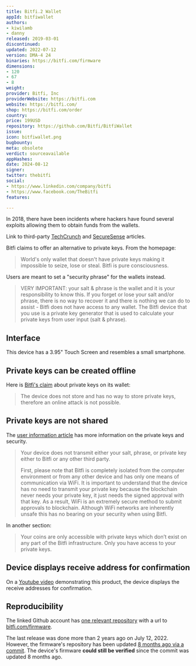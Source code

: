 ```yaml
---
title: Bitfi.2 Wallet
appId: bitfiwallet
authors:
- kiwilamb
- danny
released: 2019-03-01
discontinued: 
updated: 2022-07-12
version: DMA-4 24
binaries: https://bitfi.com/firmware
dimensions:
- 120
- 67
- 8
weight: 
provider: Bitfi, Inc
providerWebsite: https://bitfi.com
website: https://bitfi.com/
shop: https://bitfi.com/order
country: 
price: 199USD
repository: https://github.com/Bitfi/BitfiWallet
issue: 
icon: bitfiwallet.png
bugbounty: 
meta: obsolete
verdict: sourceavailable
appHashes: 
date: 2024-08-12
signer: 
twitter: thebitfi
social:
- https://www.linkedin.com/company/bitfi
- https://www.facebook.com/TheBitfi
features: 

---
```


<div class="alertBox"><div>
In 2018, there have been incidents where hackers have found several exploits allowing them to obtain funds from the wallets.

Link to third-party <a href="https://techcrunch.com/2018/08/14/unhackable-bitfi-crypto-wallet-has-been-hacked/">TechCrunch</a> and <a href="https://securesense.ca/unhackable-wallet-hacked/">SecureSense</a> articles.
</div> </div>

Bitfi claims to offer an alternative to private keys. From the homepage:

> World's only wallet that doesn't have private keys making it impossible to seize, lose or steal. Bitfi is pure consciousness.

Users are meant to set a "security phrase" for the wallets instead.

> VERY IMPORTANT: your salt & phrase is the wallet and it is your responsibility to know this. If you forget or lose your salt and/or phrase, there is no way to recover it and there is nothing we can do to assist - Bitfi does not have access to any wallet. The Bitfi device that you use is a private key generator that is used to calculate your private keys from user input (salt & phrase).

## Interface

This device has a 3.95" Touch Screen and resembles a small smartphone.

## Private keys can be created offline

Here is [Bitfi's claim](https://bitfi.com/bitfi-wallet#:~:text=Bitfi%20Wallet&text=The%20device%20does%20not%20store,the%20machine%20can%20be%20hacked.) about private keys on its wallet:

> The device does not store and has no way to store private keys, therefore an online attack is not possible.

## Private keys are not shared 

The [user information article](https://www.bitfi.com/profile/usernote) has more information on the private keys and security.

> Your device does not transmit either your salt, phrase, or private key either to Bitfi or any other third party.
>
> First, please note that Bitfi is completely isolated from the computer environment or from any other device and has only one means of communication via WiFi. It is important to understand that the device has no need to transmit your private key because the blockchain never needs your private key, it just needs the signed approval with that key. As a result, WiFi is an extremely secure method to submit approvals to blockchain. Although WiFi networks are inherently unsafe this has no bearing on your security when using Bitfi.

In another section:

> Your coins are only accessible with private keys which don’t exist on any part of the Bitfi infrastructure. Only you have access to your private keys.


## Device displays receive address for confirmation

On a [Youtube video](https://youtu.be/mw_OfbSPtbs?t=929) demonstrating this product, the device displays the receive addresses for confirmation.

## Reproducibility

The linked Github account has [one relevant repository](https://github.com/Bitfi/BitfiWallet) with a url to [bitfi.com/firmware](https://bitfi.com/firmware).

The last release was done more than 2 years ago on July 12, 2022. However, the firmware's repository has been updated [8 months ago via a commit](https://github.com/Bitfi/BitfiWallet/commit/262693ac5903a5b05126257953e427271c95f1ba). The device's firmware **could still be verified** since the commit was updated 8 months ago.
